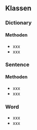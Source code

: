 ## Klassen

### Dictionary

#### Methoden
- xxx
- xxx

### Sentence

#### Methoden
- xxx
- xxx

### Word
- xxx
- xxx
